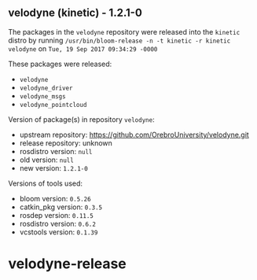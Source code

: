 ## velodyne (kinetic) - 1.2.1-0

The packages in the `velodyne` repository were released into the `kinetic` distro by running `/usr/bin/bloom-release -n -t kinetic -r kinetic velodyne` on `Tue, 19 Sep 2017 09:34:29 -0000`

These packages were released:
- `velodyne`
- `velodyne_driver`
- `velodyne_msgs`
- `velodyne_pointcloud`

Version of package(s) in repository `velodyne`:

- upstream repository: https://github.com/OrebroUniversity/velodyne.git
- release repository: unknown
- rosdistro version: `null`
- old version: `null`
- new version: `1.2.1-0`

Versions of tools used:

- bloom version: `0.5.26`
- catkin_pkg version: `0.3.5`
- rosdep version: `0.11.5`
- rosdistro version: `0.6.2`
- vcstools version: `0.1.39`


# velodyne-release
